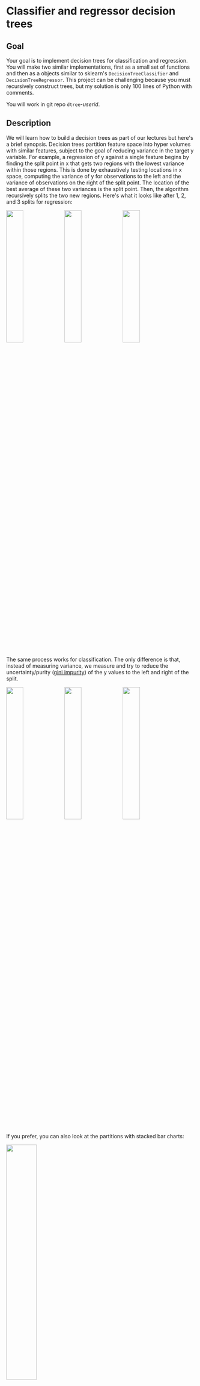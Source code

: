 #  Classifier and regressor decision trees

## Goal

Your goal is to implement decision trees for classification and regression. You will make two similar implementations, first as a small set of functions and then as a objects similar to sklearn's `DecisionTreeClassifier` and `DecisionTreeRegressor`.  This project can be challenging because you must recursively construct trees, but my solution is only 100 lines of Python with comments.

You will work in git repo `dtree`-*userid*.

## Description

We will learn how to build a decision trees as part of our lectures but here's a brief synopsis. Decision trees partition feature space into hyper volumes with similar features, subject to the goal of reducing variance in the target y variable. For example, a regression of y against a single feature begins by finding the split point in x that gets two regions with the lowest variance within those regions. This is done by exhaustively testing locations in x space, computing the variance of y for observations to the left and the variance of observations on the right of the split point. The location of the best average of these two variances is the split point. Then, the algorithm recursively splits the two new regions. Here's what it looks like after 1, 2, and 3 splits for regression:

<img src="images/cars-1.svg" width="30%"> <img src="images/cars-2.svg" width="30%"> <img src="images/cars-3.svg" width="30%">

The same process works for classification. The only difference is that, instead of measuring variance, we measure and try to reduce the uncertainty/purity ([gini impurity](https://en.wikipedia.org/wiki/Decision_tree_learning#Gini_impurity)) of the y values to the left and right of the split.

<img src="images/iris-1.svg" width="30%"> <img src="images/iris-2.svg" width="30%"> <img src="images/iris-3.svg" width="30%">

If you prefer, you can also look at the partitions with stacked bar charts:
 
 <img src="images/iris-1-bar.svg" width="40%">

When moving beyond a single feature, during training, the decision tree must choose not only the split value but also the feature to test. Again, it exhaustively tries all combinations of features and feature values, looking for the lowest variance (regression) or highest purity (classification) to the left and right of the candidate split value. For example, here is what feature space looks like for 2 features from the mtcars data set:

<img src="https://user-images.githubusercontent.com/178777/49104999-4edb0d80-f234-11e8-9010-73b7c0ba5fb9.png" width="50%">

And, from the IRIS data set, here is what partitioning looks like for two of those features for classification purposes.

<img src="images/iris-2D-1.svg" width="40%"> <img src="images/iris-2D-2.svg" width="40%">

For 1 feature, we get ranges as hyper volumes. For 2 features, we get rectangular regions, and for 3 features we get rectangular volumes, etc... After that it's impossible to visualize but the same process holds. Partition the feature space into hyper volumes while trying to reduce variance or impurity in y after each split.

If you record the sequence of splits, you get a binary tree. For example, here is the classification tree for IRIS

<img src="https://github.com/parrt/dtreeviz/raw/master/testing/samples/iris-TD-2.svg?sanitize=true" width="40%">

### Functions and objects to build

First, define two classes that will represent the objects in your decision trees. You can build them anywhere you want, but here's the outline of how I built mine:

```
class DecisionNode:
    def __init__(self, col, split, lchild, rchild):
        self.col = col
        self.split = split
        self.lchild = lchild
        self.rchild = rchild

    def predict(self, x_test):
        ...
```

```
class LeafNode:
    def __init__(self, y, prediction):
        self.n = len(y)
        self.prediction = prediction

    def predict(self, x_test):
        ...
```

Please make sure, however, that your tree nodes respond to function `t.predict(x)` for some tree node `t` and feature vector `x`.

The primary interface to your code from the testing script is the `fit()` function:

```
def fit(X, y, isclassifier, min_samples_leaf=1, loss=None):
    """
    Recursively create and return a decision tree fit to (X,y) for
    either a classifier or regressor. Leaf nodes for classifiers predict
    the most common class (the mode) and regressors predict the average y
    for samples in that leaf.

    The loss function is either np.std (if isclassifier) or gini.
    """
```

For example, the test script has the following function for classification:

```
def classifier_fit(X, y, min_samples_leaf=1):
    return fit(X, y, isclassifier=True, min_samples_leaf=min_samples_leaf, loss=gini)
```

Note that it is passing in the `gini()` function (see below).

Next, you must define a function that takes a decision tree root and one or more feature vectors (in a 2D matrix) and returns one or more predictions: 

```
def predict(root, X_test):
    ...
```

The predictions are either numeric values for regression or integer class identifiers for classification.

You must also define a function that implements the gini impurity score, as shown at Wikipedia:

```
def gini(y):
    "Return the gini impurity score for values in y"
```

Script `test_dtree_funcs.py` tests your implementation.

### Training algorithm

The training algorithm embodied by function `fit()` exhaustively tries combinations of features and feature values, looking for an optimal split.  The optimal split is one that splits a feature space for one feature into two sub-regions and the average variance (regression) or impurity (classification) is lower than that of the current node's observations.  

The first decision node is created by looking at the entire set of training records in X. Once split into two regions, training recursively splits those two regions. In this way, different subsamples of the training data are examined to create the decision nodes of the tree. If every decision node split the current set of samples exactly in half, than the height of the tree would be roughly `log(len(X))`.  Training returns a leaf node when there are less than or equal to `min_samples_leaf` observations in a subsample.

The algorithm looks like this:

<img src="images/fit.png" width="43%">

Finding the optimal split looks like this:

<img src="images/bestsplit.png" width="65%">

In our case, for speed reasons (and to improve generality), we're going to pick a subset of all possible split values.

<img src="images/bestsplit-subset.png" width="65%">

We could also improve generality by picking splits midway *between* X values rather than at X values, but that means sorting or scanning values looking for the nearest value less than the split point.

### Prediction algorithm

<img src="images/predict.png" width="55%">

### Wrapping your functions in objects

After successfully building the functions that construct trees and make predictions, the next phase is to wrap or pull apart these functions and wrap them into class definitions: `RegressionTree621` and `ClassifierTree621` to mimic sklearn's `DecisionTreeClassifier` and `DecisionTreeRegressor` objects. Script `test_dtree.py` tests your implementation.

Object-oriented programming is probably unfamiliar to you, but there is plenty of material on the web (most of it is crap though).  You can check out [my OO summary](https://github.com/parrt/msds501/blob/master/notes/OO.ipynb), which sucks slightly less than other stuff on the web. 

The basic idea is that class definitions organize multiple functions together (functions within a class definition are called methods). For example, here is the skeleton class definitions that you will need:

```
class RegressionTree621:
    def __init__(self, min_samples_leaf=1, loss=None):
        self.min_samples_leaf = min_samples_leaf
        self.loss = loss # loss function; either np.std or gini
    def fit(self, X, y):
        self.root = self.fit_(X, y)

    def fit_(self, X, y): # recursive version of fit()
        """
        Recursively create and return a decision tree fit to (X,y) for
        either a classifier or regressor.
        """
        ...

    def predict(self, X_test):
        ...        
    def score(self, X_test, y_test):
        "See regressor_score() in test_dtree_funcs.py"
        ...
```

```
class ClassifierTree621:
    def __init__(self, min_samples_leaf=1, loss=None):
        self.min_samples_leaf = min_samples_leaf
        self.loss = loss # loss function; either np.std or gini
    def fit(self, X, y):
        ...
    def predict(self, X_test):
        ...        
    def score(self, X_test, y_test):
        ...
```

If you have a strong programming background, you are welcome to use class inheritance to inherit and/or override methods. In that case you might use something like:

```
class DecisionTree621:
    def __init__(self, min_samples_leaf=1, loss=None):
        self.min_samples_leaf = min_samples_leaf
        self.loss = loss # loss function; either np.std or gini
    ...

class RegressionTree621(DecisionTree621):
    def __init__(self, min_samples_leaf=1):
        super().__init__(min_samples_leaf, loss=np.std)
    ...

class ClassifierTree621(DecisionTree621):
    def __init__(self, min_samples_leaf=1):
        super().__init__(min_samples_leaf, loss=gini)
    ...
```

## Getting started

Download the [test scripts](https://github.com/parrt/msds621/tree/master/projects/dtree) and create blank script files `dtree_funcs.py` and `dtree.py` with perhaps `import numpy as np` as starter code.   I would focus on making sure that the functions work properly in `dtree_funcs.py` and and worry about the object-oriented implementation after all of your tests pass.

Cut/paste my definitions of `DecisionNode` and `LeafNode` into `dtree_funcs.py` if you plan on using those, but you are free to use your own binary tree implementation.

Define skeletons for functions `fit()`, `gini()`, and `predict()`.

Add the files to your repository, commit, and push back to github.

In this way, you have started on the project without actually having to do any work. Getting over inertia is an important step in any project.
 
## Deliverables

In your github repo `dtree`-*userid*, you must provide the following files at the root of the repository directory:

* `dtree_funcs.py` This is the initial implementation with the functions `fit()`, `gini()`, and `predict()` as well as the class definitions you need for decision tree implementation
* `dtree.py` This is the same code cut-and-paste into methods of class definitions to organize your code in an object-oriented way

I will copy in clean versions of the test scripts before grading your projects.

## Evaluation

Your code will be tested using the unit tests provided to you as part of this project. There are two regression and three classification toy data sets. Hopefully, getting even one of the tests to pass means you will get all of the test to pass. Nonetheless, each test is worth 17% for the function-based implementation that you start with. That means 85% of your grade  comes from getting the basic functionality to work.

```
$ python -m pytest -v test_dtree_funcs.py 
============================================== test session starts ===============================================
platform darwin -- Python 3.7.1, pytest-4.0.2, py-1.7.0, pluggy-0.8.0 -- /Users/parrt/anaconda3/bin/python
cachedir: .pytest_cache
rootdir: ...
plugins: remotedata-0.3.1, openfiles-0.3.1, doctestplus-0.2.0, arraydiff-0.3
collected 5 items                                                                                                

test_dtree_funcs.py::test_boston PASSED                                                                    [ 20%]
test_dtree_funcs.py::test_california_housing PASSED                                                        [ 40%]
test_dtree_funcs.py::test_iris PASSED                                                                      [ 60%]
test_dtree_funcs.py::test_wine PASSED                                                                      [ 80%]
test_dtree_funcs.py::test_breast_cancer PASSED                                                             [100%]

=========================================== 5 passed in 26.71 seconds ============================================
```

Next, we will test the object-oriented version of your software using a similar script that simply invokes your objects as if they were sklearn objects. The functionality should not change in so you should get all of these test to pass if the test pass for the function-based code. With that in mind, there is an overall score of 15% given to you if you get the following tests to work; no partial credit for this part as they should all work or not work.

```
$ python -m pytest -v test_dtree.py 
============================================== test session starts ===============================================
platform darwin -- Python 3.7.1, pytest-4.0.2, py-1.7.0, pluggy-0.8.0 -- ...
cachedir: .pytest_cache
rootdir: /Users/parrt/courses/msds621-private/projects/dtree, inifile:
plugins: remotedata-0.3.1, openfiles-0.3.1, doctestplus-0.2.0, arraydiff-0.3
collected 5 items                                                                                                

test_dtree.py::test_boston PASSED                                                                          [ 20%]
test_dtree.py::test_california_housing PASSED                                                              [ 40%]
test_dtree.py::test_iris PASSED                                                                            [ 60%]
test_dtree.py::test_wine PASSED                                                                            [ 80%]
test_dtree.py::test_breast_cancer PASSED                                                                   [100%]

=========================================== 5 passed in 26.63 seconds ============================================
```

*My test scripts complete in less than 30 seconds and I will take off 10% if either of the test scripts take longer than one minute each. Please pay attention to efficiency.*